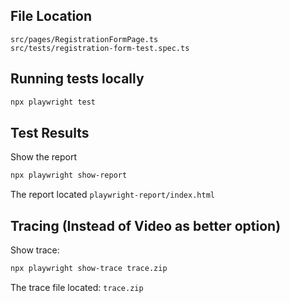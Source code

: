 
## File Location
```src/pages/RegistrationFormPage.ts```<br>
```src/tests/registration-form-test.spec.ts```

## Running tests locally
```bash 
npx playwright test
```

## Test Results
Show the report 
```bash
npx playwright show-report
```

The report located ```playwright-report/index.html```

## Tracing (Instead of Video as better option)
Show trace: 
```bash
npx playwright show-trace trace.zip
```

The trace file located: ```trace.zip```


